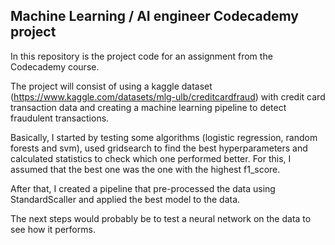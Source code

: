 ## Machine Learning / AI engineer Codecademy project

In this repository is the project code for an assignment from the Codecademy course.

The project will consist of using a kaggle dataset (https://www.kaggle.com/datasets/mlg-ulb/creditcardfraud) with credit card transaction data and creating a machine learning pipeline to detect fraudulent transactions.

Basically, I started by testing some algorithms (logistic regression, random forests and svm), used gridsearch to find the best hyperparameters and calculated statistics to check which one performed better. For this, I assumed that the best one was the one with the highest f1_score.

After that, I created a pipeline that pre-processed the data using StandardScaller and applied the best model to the data.

The next steps would probably be to test a neural network on the data to see how it performs.
